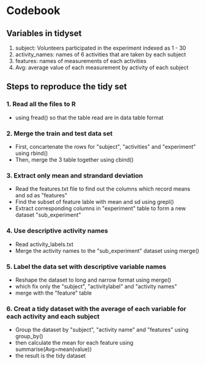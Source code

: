 # Codebook
## Variables in tidyset
1. subject: Volunteers participated in the experiment indexed as 1 - 30
2. activity_names: names of 6 activities that are taken by each subject
3. features: names of measurements of each activities
4. Avg: average value of each measurement by activity of each subject

## Steps to reproduce the tidy set
### 1. Read all the files to R
- using fread() so that the table read are in data table format

### 2. Merge the train and test data set 
- First, concartenate the rows for "subject", "activities" and  "experiment" using rbind()
- Then, merge the 3 table together using cbind()

### 3. Extract only mean and strandard deviation
- Read the features.txt file to find out the columns which record means and sd as "features"
- Find the subset of feature lable with mean and sd using grepl()
- Extract corresponding columns in "experiment" table to form a new dataset "sub_experiment"

### 4. Use descriptive activity names
- Read activity_labels.txt
- Merge the activity names to the "sub_experiment" dataset using merge()

### 5. Label the data set with descriptive variable names
- Reshape the dataset to long and narrow format using merge()
- which fix only the "subject", "activitylabel" and "activity names"
- merge with the "feature" table

### 6. Creat a tidy dataset with the average of each variable for each activity and each subject
- Group the dataset by "subject", "activity name" and "features" using group_by()
- then calculate the mean for each feature using summarise(Avg=mean(value))
- the result is the tidy dataset
